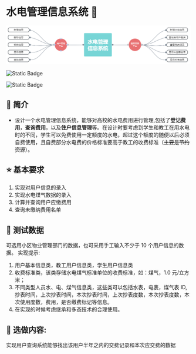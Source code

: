 # 水电管理信息系统 👀
![info](info.png)

![Static Badge](https://img.shields.io/badge/%20-C%2B%2B-blue?style=for-the-badge&logo=C%2B%2B)

![Static Badge](https://img.shields.io/badge/%20-Visualstudio-purple?style=for-the-badge&logo=visualstudio)

## 🎇 简介

- 设计一个水电管理信息系统，能够对高校的水电费用进行管理,包括了**登记费用**，**查询费用**，以及**住户信息管理**等。在设计时要考虑到学生和教工在用水电时的不同，学生可以免费使用一定额度的水电，超过这个额度的随便以后必须自费使用，且自费部分水电费的价格标准要高于教工的收费标准（~~主要是节约资源~~）。

## ⭐ 基本要求
1. 实现对用户信息的录入
2. 实现水电煤气数据的录入
3. 计算并查询用户应缴费用
4. 查询未缴纳费用名单



##  🔧 测试数据

可选用小区物业管理部门的数据，也可采用手工输入不少于 10 个用户信息的数据。
实现提示:

1. 用户基本信息类，教工用户信息类，学生用户信息类
2. 收费标准类，该类存储水电煤气标准单位的收费标准，如：煤气，1.0 元/立方米；
3. 不同类型人员水、电、煤气信息类，这些类可以包括水表，电表，煤气表 ID,抄表时间，上次抄表时间，本次抄表时间，上次抄表度数，本次抄表度数，本次使用度数，费用，是否缴费标记等信息。
4. 在实现的时候考虑继承和多态技术的合理使用。



## 🤔 选做内容:

实现用户查询系统能够找出该用户半年之内的交费记录和本次应交费的数据
